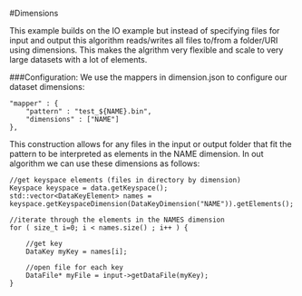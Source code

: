 #Dimensions

This example builds on the IO example but instead of specifying files for input and output this algorithm reads/writes all files to/from a folder/URI using dimensions. This makes the algrithm very flexible and scale to very large datasets with a lot of elements.

###Configuration:
We use the mappers in dimension.json to configure our dataset dimensions:

	"mapper" : {
		"pattern" : "test_${NAME}.bin",
		"dimensions" : ["NAME"]
	},
      
This construction allows for any files in the input or output folder that fit the pattern to be interpreted as elements in the NAME dimension. In out algorithm we can use these dimensions as follows:

	//get keyspace elements (files in directory by dimension)
	Keyspace keyspace = data.getKeyspace();
	std::vector<DataKeyElement> names = keyspace.getKeyspaceDimension(DataKeyDimension("NAME")).getElements();
	
	//iterate through the elements in the NAMES dimension
	for ( size_t i=0; i < names.size() ; i++ ) {
		
		//get key
		DataKey myKey = names[i];
		
		//open file for each key
		DataFile* myFile = input->getDataFile(myKey);
	}
	
